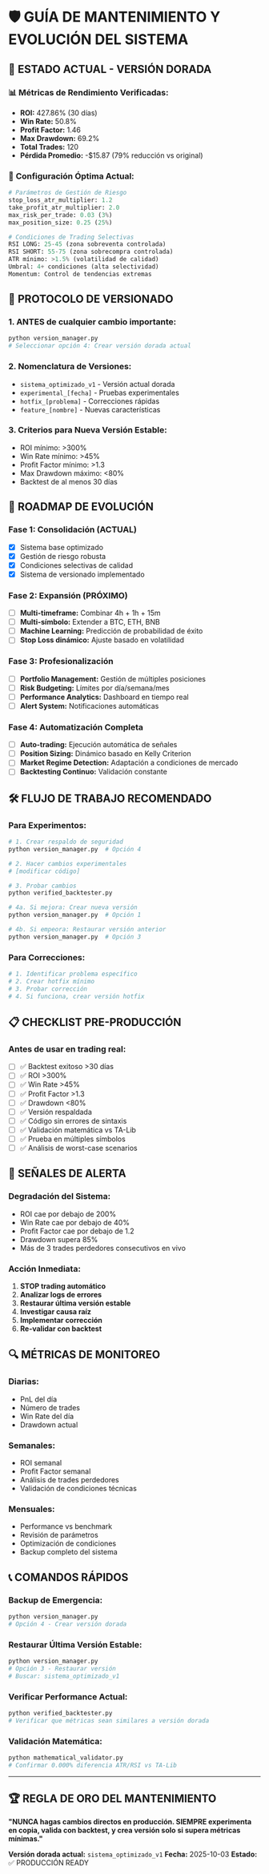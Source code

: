 # 🛡️ GUÍA DE MANTENIMIENTO Y EVOLUCIÓN DEL SISTEMA

## 🎯 ESTADO ACTUAL - VERSIÓN DORADA

### 📊 **Métricas de Rendimiento Verificadas:**
- **ROI:** 427.86% (30 días)
- **Win Rate:** 50.8%
- **Profit Factor:** 1.46
- **Max Drawdown:** 69.2%
- **Total Trades:** 120
- **Pérdida Promedio:** -$15.87 (79% reducción vs original)

### 🔧 **Configuración Óptima Actual:**
```python
# Parámetros de Gestión de Riesgo
stop_loss_atr_multiplier: 1.2
take_profit_atr_multiplier: 2.0
max_risk_per_trade: 0.03 (3%)
max_position_size: 0.25 (25%)

# Condiciones de Trading Selectivas
RSI LONG: 25-45 (zona sobreventa controlada)
RSI SHORT: 55-75 (zona sobrecompra controlada)
ATR mínimo: >1.5% (volatilidad de calidad)
Umbral: 4+ condiciones (alta selectividad)
Momentum: Control de tendencias extremas
```

## 🔄 PROTOCOLO DE VERSIONADO

### 1. **ANTES de cualquier cambio importante:**
```bash
python version_manager.py
# Seleccionar opción 4: Crear versión dorada actual
```

### 2. **Nomenclatura de Versiones:**
- `sistema_optimizado_v1` - Versión actual dorada
- `experimental_[fecha]` - Pruebas experimentales
- `hotfix_[problema]` - Correcciones rápidas
- `feature_[nombre]` - Nuevas características

### 3. **Criterios para Nueva Versión Estable:**
- ROI mínimo: >300%
- Win Rate mínimo: >45%
- Profit Factor mínimo: >1.3
- Max Drawdown máximo: <80%
- Backtest de al menos 30 días

## 🚀 ROADMAP DE EVOLUCIÓN

### **Fase 1: Consolidación (ACTUAL)**
- [x] Sistema base optimizado
- [x] Gestión de riesgo robusta
- [x] Condiciones selectivas de calidad
- [x] Sistema de versionado implementado

### **Fase 2: Expansión (PRÓXIMO)**
- [ ] **Multi-timeframe:** Combinar 4h + 1h + 15m
- [ ] **Multi-símbolo:** Extender a BTC, ETH, BNB
- [ ] **Machine Learning:** Predicción de probabilidad de éxito
- [ ] **Stop Loss dinámico:** Ajuste basado en volatilidad

### **Fase 3: Profesionalización**
- [ ] **Portfolio Management:** Gestión de múltiples posiciones
- [ ] **Risk Budgeting:** Límites por día/semana/mes
- [ ] **Performance Analytics:** Dashboard en tiempo real
- [ ] **Alert System:** Notificaciones automáticas

### **Fase 4: Automatización Completa**
- [ ] **Auto-trading:** Ejecución automática de señales
- [ ] **Position Sizing:** Dinámico basado en Kelly Criterion
- [ ] **Market Regime Detection:** Adaptación a condiciones de mercado
- [ ] **Backtesting Continuo:** Validación constante

## 🛠️ FLUJO DE TRABAJO RECOMENDADO

### **Para Experimentos:**
```bash
# 1. Crear respaldo de seguridad
python version_manager.py  # Opción 4

# 2. Hacer cambios experimentales
# [modificar código]

# 3. Probar cambios
python verified_backtester.py

# 4a. Si mejora: Crear nueva versión
python version_manager.py  # Opción 1

# 4b. Si empeora: Restaurar versión anterior
python version_manager.py  # Opción 3
```

### **Para Correcciones:**
```bash
# 1. Identificar problema específico
# 2. Crear hotfix mínimo
# 3. Probar corrección
# 4. Si funciona, crear versión hotfix
```

## 📋 CHECKLIST PRE-PRODUCCIÓN

### **Antes de usar en trading real:**
- [ ] ✅ Backtest exitoso >30 días
- [ ] ✅ ROI >300%
- [ ] ✅ Win Rate >45%
- [ ] ✅ Profit Factor >1.3
- [ ] ✅ Drawdown <80%
- [ ] ✅ Versión respaldada
- [ ] ✅ Código sin errores de sintaxis
- [ ] ✅ Validación matemática vs TA-Lib
- [ ] ✅ Prueba en múltiples símbolos
- [ ] ✅ Análisis de worst-case scenarios

## 🚨 SEÑALES DE ALERTA

### **Degradación del Sistema:**
- ROI cae por debajo de 200%
- Win Rate cae por debajo de 40%
- Profit Factor cae por debajo de 1.2
- Drawdown supera 85%
- Más de 3 trades perdedores consecutivos en vivo

### **Acción Inmediata:**
1. **STOP trading automático**
2. **Analizar logs de errores**
3. **Restaurar última versión estable**
4. **Investigar causa raíz**
5. **Implementar corrección**
6. **Re-validar con backtest**

## 🔍 MÉTRICAS DE MONITOREO

### **Diarias:**
- PnL del día
- Número de trades
- Win Rate del día
- Drawdown actual

### **Semanales:**
- ROI semanal
- Profit Factor semanal
- Análisis de trades perdedores
- Validación de condiciones técnicas

### **Mensuales:**
- Performance vs benchmark
- Revisión de parámetros
- Optimización de condiciones
- Backup completo del sistema

## 📞 COMANDOS RÁPIDOS

### **Backup de Emergencia:**
```bash
python version_manager.py
# Opción 4 - Crear versión dorada
```

### **Restaurar Última Versión Estable:**
```bash
python version_manager.py
# Opción 3 - Restaurar versión
# Buscar: sistema_optimizado_v1
```

### **Verificar Performance Actual:**
```bash
python verified_backtester.py
# Verificar que métricas sean similares a versión dorada
```

### **Validación Matemática:**
```bash
python mathematical_validator.py
# Confirmar 0.000% diferencia ATR/RSI vs TA-Lib
```

---

## 🏆 REGLA DE ORO DEL MANTENIMIENTO

**"NUNCA hagas cambios directos en producción. SIEMPRE experimenta en copia, valida con backtest, y crea versión solo si supera métricas mínimas."**

**Versión dorada actual:** `sistema_optimizado_v1`
**Fecha:** 2025-10-03
**Estado:** ✅ PRODUCCIÓN READY